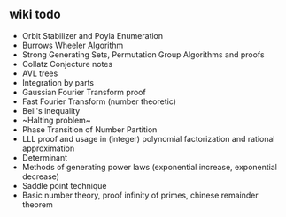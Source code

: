 wiki todo
---

* Orbit Stabilizer and Poyla Enumeration
* Burrows Wheeler Algorithm
* Strong Generating Sets, Permutation Group Algorithms and proofs
* Collatz Conjecture notes
* AVL trees
* Integration by parts
* Gaussian Fourier Transform proof
* Fast Fourier Transform (number theoretic)
* Bell's inequality
* ~Halting problem~
* Phase Transition of Number Partition
* LLL proof and usage in (integer) polynomial factorization and rational approximation
* Determinant
* Methods of generating power laws (exponential increase, exponential decrease)
* Saddle point technique
* Basic number theory, proof infinity of primes, chinese remainder theorem
